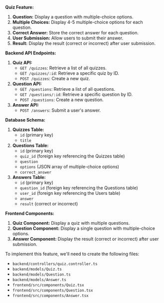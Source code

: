 **Quiz Feature:**

1. **Question:** Display a question with multiple-choice options.
2. **Multiple Choices:** Display 4-5 multiple-choice options for each question.
3. **Correct Answer:** Store the correct answer for each question.
4. **User Submission:** Allow users to submit their answer.
5. **Result:** Display the result (correct or incorrect) after user submission.

**Backend API Endpoints:**

1. **Quiz API:**
   - `GET /quizzes`: Retrieve a list of all quizzes.
   - `GET /quizzes/:id`: Retrieve a specific quiz by ID.
   - `POST /quizzes`: Create a new quiz.
2. **Question API:**
   - `GET /questions`: Retrieve a list of all questions.
   - `GET /questions/:id`: Retrieve a specific question by ID.
   - `POST /questions`: Create a new question.
3. **Answer API:**
   - `POST /answers`: Submit a user's answer.

**Database Schema:**

1. **Quizzes Table:**
   - `id` (primary key)
   - `title`
2. **Questions Table:**
   - `id` (primary key)
   - `quiz_id` (foreign key referencing the Quizzes table)
   - `question`
   - `options` (JSON array of multiple-choice options)
   - `correct_answer`
3. **Answers Table:**
   - `id` (primary key)
   - `question_id` (foreign key referencing the Questions table)
   - `user_id` (foreign key referencing the Users table)
   - `answer`
   - `result` (correct or incorrect)

**Frontend Components:**

1. **Quiz Component:** Display a quiz with multiple questions.
2. **Question Component:** Display a single question with multiple-choice options.
3. **Answer Component:** Display the result (correct or incorrect) after user submission.

To implement this feature, we'll need to create the following files:

- `backend/controllers/quiz.controller.ts`
- `backend/models/Quiz.ts`
- `backend/models/Question.ts`
- `backend/models/Answer.ts`
- `frontend/src/components/Quiz.tsx`
- `frontend/src/components/Question.tsx`
- `frontend/src/components/Answer.tsx`
